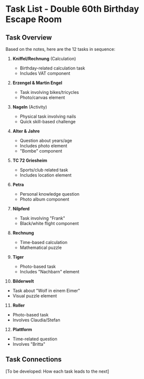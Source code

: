 # Task List - Double 60th Birthday Escape Room

## Task Overview
Based on the notes, here are the 12 tasks in sequence:

1. **Kniffel/Rechnung** (Calculation)
   - Birthday-related calculation task
   - Includes VAT component

2. **Erzengel & Martin Engel**
   - Task involving bikes/tricycles
   - Photo/canvas element

3. **Nageln** (Activity)
   - Physical task involving nails
   - Quick skill-based challenge

4. **Alter & Jahre**
   - Question about years/age
   - Includes photo element
   - "Bombe" component

5. **TC 72 Griesheim**
   - Sports/club related task
   - Includes location element

6. **Petra**
   - Personal knowledge question
   - Photo album component

7. **Nilpferd**
   - Task involving "Frank"
   - Black/white flight component

8. **Rechnung**
   - Time-based calculation
   - Mathematical puzzle

9. **Tiger**
   - Photo-based task
   - Includes "Nachbarn" element

10. **Bilderwelt**
   - Task about "Wolf in einem Eimer"
   - Visual puzzle element

11. **Roller**
   - Photo-based task
   - Involves Claudia/Stefan

12. **Plattform**
   - Time-related question
   - Involves "Britta"

## Task Connections
[To be developed: How each task leads to the next]
